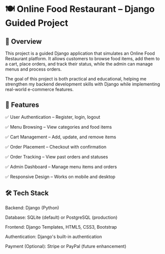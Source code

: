 # 🍽️ Online Food Restaurant – Django Guided Project



## 📌 Overview
This project is a guided Django application that simulates an Online Food Restaurant platform.
It allows customers to browse food items, add them to a cart, place orders, and track their status, while the admin can manage menus and process orders.

The goal of this project is both practical and educational, helping me strengthen my backend development skills with Django while implementing real-world e-commerce features.

## 🎯 Features
✅ User Authentication – Register, login, logout

✅ Menu Browsing – View categories and food items

✅ Cart Management – Add, update, and remove items

✅ Order Placement – Checkout with confirmation

✅ Order Tracking – View past orders and statuses

✅ Admin Dashboard – Manage menu items and orders

✅ Responsive Design – Works on mobile and desktop

## 🛠️ Tech Stack
Backend: Django (Python)

Database: SQLite (default) or PostgreSQL (production)

Frontend: Django Templates, HTML5, CSS3, Bootstrap

Authentication: Django's built-in authentication

Payment (Optional): Stripe or PayPal (future enhancement)

